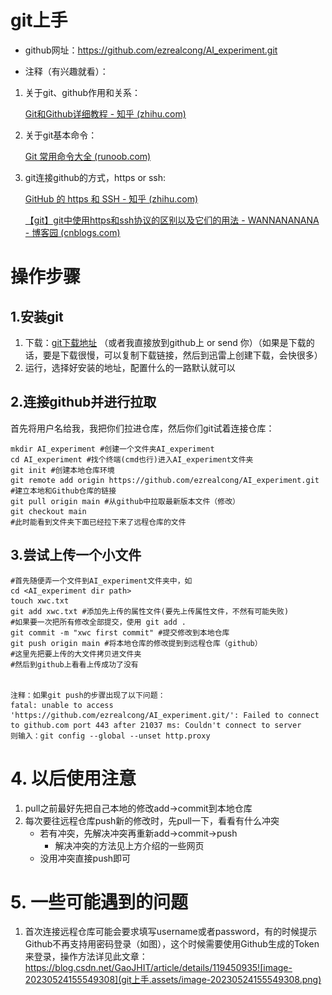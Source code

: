 # git上手



- github网址：https://github.com/ezrealcong/AI_experiment.git

- 注释（有兴趣就看）：

1. 关于git、github作用和关系：

   [Git和Github详细教程 - 知乎 (zhihu.com)](https://zhuanlan.zhihu.com/p/38403764)

2. 关于git基本命令：

   [Git 常用命令大全 (runoob.com)](https://www.runoob.com/note/56524)

4. git连接github的方式，https  or  ssh:

   [GitHub 的 https 和 SSH - 知乎 (zhihu.com)](https://zhuanlan.zhihu.com/p/112220919)

   [【git】git中使用https和ssh协议的区别以及它们的用法 - WANNANANANA - 博客园 (cnblogs.com)](https://www.cnblogs.com/wannananana/p/12059806.html)

# 操作步骤

## 1.安装git

1. 下载：[git下载地址](https://github.com/git-for-windows/git/releases/download/v2.40.1.windows.1/Git-2.40.1-64-bit.exe)  （或者我直接放到github上 or send 你）（如果是下载的话，要是下载很慢，可以复制下载链接，然后到迅雷上创建下载，会快很多）
2. 运行，选择好安装的地址，配置什么的一路默认就可以

## 2.连接github并进行拉取

首先将用户名给我，我把你们拉进仓库，然后你们git试着连接仓库：

```text
mkdir AI_experiment #创建一个文件夹AI_experiment
cd AI_experiment #找个终端(cmd也行)进入AI_experiment文件夹
git init #创建本地仓库环境
git remote add origin https://github.com/ezrealcong/AI_experiment.git #建立本地和Github仓库的链接
git pull origin main #从github中拉取最新版本文件（修改）
git checkout main
#此时能看到文件夹下面已经拉下来了远程仓库的文件
```



## 3.尝试上传一个小文件

```text
#首先随便弄一个文件到AI_experiment文件夹中，如 
cd <AI_experiment dir path>
touch xwc.txt
git add xwc.txt #添加先上传的属性文件(要先上传属性文件，不然有可能失败)
#如果要一次把所有修改全部提交，使用 git add . 
git commit -m "xwc first commit" #提交修改到本地仓库
git push origin main #将本地仓库的修改提到到远程仓库（github）
#这里先把要上传的大文件拷贝进文件夹
#然后到github上看看上传成功了没有


注释：如果git push的步骤出现了以下问题：
fatal: unable to access 'https://github.com/ezrealcong/AI_experiment.git/': Failed to connect to github.com port 443 after 21037 ms: Couldn't connect to server
则输入：git config --global --unset http.proxy
```

# 4. 以后使用注意

1. pull之前最好先把自己本地的修改add->commit到本地仓库
2. 每次要往远程仓库push新的修改时，先pull一下，看看有什么冲突
   - 若有冲突，先解决冲突再重新add->commit->push
     - 解决冲突的方法见上方介绍的一些网页
   - 没用冲突直接push即可

# 5. 一些可能遇到的问题

1. 首次连接远程仓库可能会要求填写username或者password，有的时候提示Github不再支持用密码登录（如图），这个时候需要使用Github生成的Token来登录，操作方法详见此文章：https://blog.csdn.net/GaoJHIT/article/details/119450935![image-20230524155549308](git上手.assets/image-20230524155549308.png)

   

